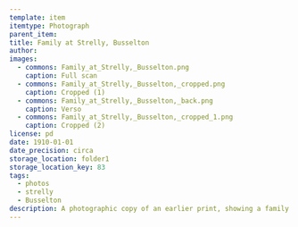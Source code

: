```yaml
---
template: item
itemtype: Photograph
parent_item: 
title: Family at Strelly, Busselton 
author: 
images:
  - commons: Family_at_Strelly,_Busselton.png
    caption: Full scan
  - commons: Family_at_Strelly,_Busselton,_cropped.png
    caption: Cropped (1)
  - commons: Family_at_Strelly,_Busselton,_back.png
    caption: Verso
  - commons: Family_at_Strelly,_Busselton,_cropped_1.png
    caption: Cropped (2)
license: pd
date: 1910-01-01
date_precision: circa
storage_location: folder1
storage_location_key: 83
tags:
  - photos
  - strelly
  - Busselton
description: A photographic copy of an earlier print, showing a family standing at the front of the house 'Strelly' in Busselton, Western Australia.
---
```

